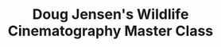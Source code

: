 ---
title: Doug Jensen's Wildlife Cinematography Master Class
position: 28
Course Card:
  Title: Doug Jensen's Wildlife Cinematography Master Class
  Educator: Doug Jensen
  Image: "/assets/images/courses/doug-jensen-wildlife-cinematography-master-class/doug-jensen-wildlife-cinematography-master-class.jpg"
  Description: Comprehensive 7.5-hour course covering equipment selection, exposure, focusing on moving wildlife, slow-motion capture, composition, and color grading for broadcast-quality wildlife video.
  Lessons: 23
  Runtime Hours: 7
  Runtime Minutes: 30
  Topics:
  - cinematography
  - wildlife
Course Page:
  Video: https://vimeo.com/990857731
  Main Title: Capture Wildlife With Confidence
  Main Text: |-
    Recent advances in camera technology have made shooting high-quality 4K wildlife video accessible to everyone. Whether you're an experienced amateur photographer or a seasoned video professional, this master class is an invaluable resource for successfully shooting and color-grading broadcast-quality wildlife video.

    This comprehensive 7.5-hour course covers everything from choosing the right equipment to mastering essential techniques like exposure, focusing on moving wildlife, slow-motion capture, and composition. With in-depth lessons on processing and color grading, you'll learn how to transform your footage into stunning final results that exceed expectations.
  Main Image: "/assets/images/courses/doug-jensen-wildlife-cinematography-master-class/doug-jensen-wildlife-cinematography-master-class-1.jpg"
  Additional Images:
  - "/assets/images/courses/doug-jensen-wildlife-cinematography-master-class/doug-jensen-wildlife-cinematography-master-class-2.jpg"
  - "/assets/images/courses/doug-jensen-wildlife-cinematography-master-class/doug-jensen-wildlife-cinematography-master-class-3.jpg"
  - "/assets/images/courses/doug-jensen-wildlife-cinematography-master-class/doug-jensen-wildlife-cinematography-master-class-4.jpg"
  - "/assets/images/courses/doug-jensen-wildlife-cinematography-master-class/doug-jensen-wildlife-cinematography-master-class-5.jpg"
  - "/assets/images/courses/doug-jensen-wildlife-cinematography-master-class/doug-jensen-wildlife-cinematography-master-class-6.jpg"
  Review Average: 4.9
  Reviews:
  - Text: A must have for wildlife enthusiast! He is the best at explaining things!
  - Text: What a great course. I always wondered why Doug's video clips looked so good and now I know.
  - Text: Excellent course. Will sure practice what you taught at the local bird sanctuary.
  # NOTE: Only include exactly 3 recommended courses below
  Courses:
  - wildlife-cinematography
  - cinematic-timelapse-drew-geraci
  - doug-jensen-sony-fx6-camera-master-class
  Lessons:
  - Lesson Title: Introduction and Overview (Free Lesson)
    Lesson Description: |-
      Doug Jensen shares his passion for wildlife cinematography, highlighting the unique experiences each outing offers. The masterclass helps amateur photographers transition to video, focusing on essential skills, equipment, and ethical practices. 
      
      Participants learn about camera settings and the immersive nature of video. The workshop covers selecting the right camera and mastering techniques, encouraging adaptability for capturing cinematic wildlife footage.
  - Lesson Title: Stills vs. Video
    Lesson Description: |-
        Aspiring wildlife cinematographers focus on creating cinematic footage for documentaries, emphasizing the importance of motion in video. They explore techniques like freezing action and motion blur, and understand the three types of action: stationary camera with moving subjects, unmotivated camera movement, and hybrid techniques. 
        
        Key elements include using a tripod for stability, correct shutter speeds, and capturing clean audio, all while adhering to strict composition rules for effective storytelling.
  - Lesson Title: Choosing the Right Camera
    Lesson Description: |-
        Selecting the right camera for wildlife filming requires attention to user skill and essential features. Key factors include full manual control, high resolution like 4K, and 10-bit recording for better color quality. 
        
        Low light performance is crucial, especially at dawn and dusk, with dual native ISO technology enhancing versatility. Efficient footage management and custom clip naming help organize recordings, while used professional cameras can outperform new models in the hands of inexperienced users.
  - Lesson Title: Lenses
    Lesson Description: |-
        Capturing wildlife footage involves key filming techniques, particularly the use of telephoto lenses for distance and detail. Understanding lens terminology helps differentiate between zoom and prime lenses, with each serving unique purposes. 
        
        Lens speed affects light intake and image quality. Choosing the right lens requires consideration of budget, focal length, and autofocus performance, while teleconverters can extend reach. Investing in quality lenses enhances filming capabilities.
  - Lesson Title: Tripods
    Lesson Description: |-
        Wildlife video production relies on effective tripods for stability and smooth tracking. A quality tripod system includes legs, heads, and spreaders, which are vital for professional results. 
        
        Investing in good tripods enhances filming capabilities. Carbon fiber tripods are preferred for their lightweight strength. Quick deployment is essential for capturing wildlife, and fluid heads ensure smooth camera movement. Proper camera setup and balancing are critical for success.
  - Lesson Title: Record Formats
    Lesson Description: |-
        Selecting the right camera settings is essential for achieving high video quality. Key factors include resolution options like DCI 4K and UHD 4K, frame rates such as 24p, 30p, and 60p, and codecs like H.264 and H.265. 
        
        Bit rate influences image quality, while file format wrappers like MP4 and MOV hold video and audio data. Panasonic cameras provide a more user-friendly experience for setting these formats compared to Sony.
  - Lesson Title: Recommended Camera Settings
    Lesson Description: |-
        Cameras are increasingly complex, requiring customization for professional use. Key settings include shutter speed, which affects motion blur and exposure, and white balance for color accuracy. Recommended shutter speeds vary with frame rates. 
        
        Electronic viewfinders aid in wildlife cinematography, while customizing buttons and using presets can enhance shooting efficiency. Custom user menus streamline access to frequently used settings, improving overall camera operation.
  - Lesson Title: Log vs. REC 709 Shooting Modes
    Lesson Description: |-
        Camera technology has advanced, enabling modern cameras to produce high-quality images through sophisticated sensors. The choice between raw video format, log, and REC 709 shooting modes affects footage quality and flexibility. 
        
        Dynamic range is essential for capturing detail in different lighting. Log mode preserves information for post-processing, while REC 709 is more user-friendly. Camera settings and monitoring techniques also influence shooting decisions.
  - Lesson Title: Exposure for Video
    Lesson Description: |-
        Filming wildlife effectively requires a solid grasp of exposure principles. Manual control is key, as auto exposure can yield inconsistent results. The exposure triangle (aperture, shutter speed, and ISO) plays a vital role in image quality. 
        
        ND filters help manage exposure in bright conditions, while shutter speed must match frame rates to control motion blur. Low ISO settings reduce noise, and aperture adjustments influence depth of field. Accurate exposure measurement is essential, using tools like histograms and zebras for highlights. Understanding LUTs is crucial when shooting in log format.
  - Lesson Title: Manual and Automatic Focus
    Lesson Description: |-
        Modern mirrorless cameras are great for still photography, but video requires continuous focus tracking. Only a few professional cameras, like certain Sony models, excel in tracking non-human subjects. 
        
        Mastering manual focus is crucial, as it allows for smooth transitions between focus modes. Techniques like peaking enhance accuracy, especially in wildlife filming. Practicing on moving subjects and focusing on animal eyes, heads, and bodies improves skills.
  - Lesson Title: Slow Motion
    Lesson Description: |-
        Slow motion is a key technique in wildlife documentaries that enhances visual storytelling. Filmmakers often use 4K resolution for clarity, and recording formats with 120 frames per second are ideal for capturing detailed action. 
        
        Proper shutter speed is essential for crisp images, requiring manual adjustments. Configuring cameras for slow motion involves selecting the right modes, and Sony cameras provide unique features like S and Q motion settings to improve the shooting experience.
  - Lesson Title: Picture Cache
    Lesson Description: |-
        Using a prerecord buffer called Picture Cache enhances wildlife filming by allowing users to capture key moments without wasting footage. 
        
        The FX6 camera offers various buffer duration options and enables the use of Picture Cache alongside slow motion, improving the overall filming experience. Activating and setting up this feature is straightforward, making it an efficient tool for filmmakers.
  - Lesson Title: Audio
    Lesson Description: |-
        Recording audio in wildlife cinematography is challenging due to environmental noise and animal behavior. Many sounds are added in post-production, with sound designers using libraries and Foley techniques. 
        
        A quality shotgun microphone is crucial for capturing directional sound. Automatic audio level management is preferred, but manual settings can help avoid distortion. Scratch tracks serve as valuable references in post-production, and access to royalty-free sound effects enhances video quality.
  - Lesson Title: Equipment Prep
    Lesson Description: |-
        Preparation for wildlife cinematography includes checking camera settings like recording format, shutter speed, ISO, and audio setup. Essential gear such as spare batteries, lenses, rain cover, and cleaning supplies must be packed. 
        
        Clothing should prioritize comfort and quietness, favoring earth tones to blend in with the environment. A baseball cap is important for sun protection and camera shade, ensuring minimal distractions during filming.
  - Lesson Title: Where and When to Shoot
    Lesson Description: |-
        Filming wildlife, especially in Africa, offers unique opportunities. Living in Florida and New England provides diverse encounters with birds and alligators. Filming close to vehicles reduces gear needs and captures wildlife behavior in populated areas. 
        
        Timing is essential, with specific seasons and times of day being ideal for certain species. Beginners should practice in their backyards and focus on well-exposed footage, while reviewing and analyzing their work is crucial for skill improvement.
  - Lesson Title: Shooting Position
    Lesson Description: |-
        Filming wildlife requires careful location selection, such as parks or backyards, to capture stunning shots. Quick mobility and stealth are essential to avoid disturbing animals. While camera blinds can help, they may not fit every style. Concealing presence through positioning and avoiding eye contact is crucial. 
        
        Choosing the right shooting angles and considering lighting conditions, especially during specific times of day, enhances the quality of the footage.
  - Lesson Title: Composition
    Lesson Description: |-
        Producing stunning wildlife footage requires strong composition that highlights animals in their natural habitats. Achieving good composition during filming is crucial, as post-shoot adjustments are limited. Key techniques include leveling the camera, using the rule of thirds, and ensuring proper nose room. 
        
        Flexibility in composition is essential, allowing for adjustments to create balanced shots that capture the scene's essence.
  - Lesson Title: Tracking Action
    Lesson Description: |-
        Effective wildlife tracking requires action footage and a stable setup. A properly set up tripod is crucial for smooth movement. Ten practical tips include keeping the camera lightweight and managing stabilization settings. Understanding friction in camera controls aids in smoother movements. 
        
        Anticipating animal behavior enhances the chances of capturing unexpected actions. Techniques for smooth panning involve gentle touches and gradual adjustments. Practice is key, starting with predictable subjects before tackling challenging wildlife.
  - Lesson Title: Birds in Flight
    Lesson Description: |-
        Filming birds in flight requires patience and skill. Start by mastering panning techniques with easier subjects like cars and pets. Practice with seagulls to prepare for more challenging birds. 
        
        Tracking from a distance and shooting in slow motion can enhance footage. Ideal conditions include partly cloudy skies, and flocks of birds are easier to capture. A combination of auto and manual focus is recommended, with persistence needed for proper focus.
  - Lesson Title: Footage Ingest and Sorting
    Lesson Description: |-
        Processing photos and videos boosts creativity and quality. Video editing involves color grading and personal editing, which is preferred over outsourcing. Free software makes color grading accessible. 
        
        The post-production workflow includes ingesting raw footage, reviewing clips, and retaining valuable content. Reliable backup strategies are crucial to prevent data loss, highlighting the need for multiple copies of footage.
  - Lesson Title: Clip Editing
    Lesson Description: |-
        The editing process starts with backing up clips and trimming them to highlight the best footage. Clips are typically 15-20 seconds long, but can be shortened further. Da Vinci Resolve is recommended for its robust editing features. 
        
        The workflow includes importing footage, editing, color grading, and exporting. Organizing clips in the media tab and ensuring high audio quality are crucial for success.
  - Lesson Title: Color Grading in Resolve
    Lesson Description: |-
        Editing clips on a timeline is the first step in preparing for color grading, with Resolve standing out for its unique features. The workflow includes importing, editing, color grading, and delivering. 
        
        The color tab allows for effective clip management, and a three-monitor setup is recommended for serious grading. Image editing focuses on enhancing shadows and colors, particularly skin tones, to make stock footage more appealing and competitive.
  - Lesson Title: Clip Export and Management
    Lesson Description: |-
        Exporting clips involves finalizing workflows by sending 19 graded clips to a specific folder for stock footage agencies. Each clip is managed individually for grading and exporting. Custom export settings are created, focusing on QuickTime with Apple ProRes codec for quality. 
        
        Audio management is essential to prevent rejections. A naming strategy aids organization, while archiving raw footage ensures efficient retrieval. Filming wildlife requires patience and preparation.
course_purchase: true
layout: course
---